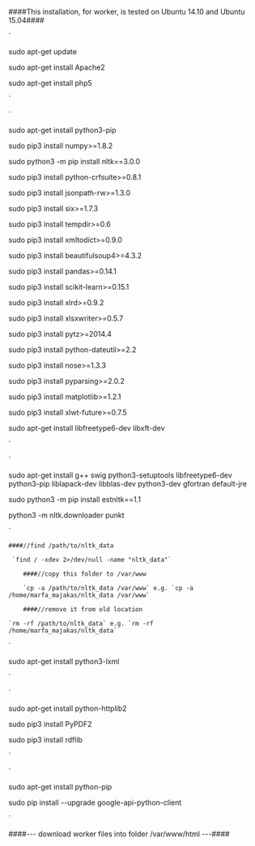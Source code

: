 ####This installation, for worker, is tested on Ubuntu 14.10 and Ubuntu 15.04####

`

sudo apt-get update

sudo apt-get install Apache2

sudo apt-get install php5

`

`

sudo apt-get install python3-pip

sudo pip3 install numpy>=1.8.2

sudo python3 -m pip install nltk==3.0.0

sudo pip3 install python-crfsuite>=0.8.1

sudo pip3 install jsonpath-rw>=1.3.0

sudo pip3 install six>=1.7.3

sudo pip3 install tempdir>=0.6

sudo pip3 install xmltodict>=0.9.0

sudo pip3 install beautifulsoup4>=4.3.2

sudo pip3 install pandas>=0.14.1

sudo pip3 install scikit-learn>=0.15.1

sudo pip3 install xlrd>=0.9.2

sudo pip3 install xlsxwriter>=0.5.7


sudo pip3 install pytz>=2014.4

sudo pip3 install python-dateutil>=2.2

sudo pip3 install nose>=1.3.3

sudo pip3 install pyparsing>=2.0.2

sudo pip3 install matplotlib>=1.2.1

sudo pip3 install xlwt-future>=0.7.5

sudo apt-get install libfreetype6-dev libxft-dev

`

`

sudo apt-get install g++ swig python3-setuptools libfreetype6-dev python3-pip liblapack-dev libblas-dev python3-dev gfortran default-jre

sudo python3 -m pip install estnltk==1.1

python3 -m nltk.downloader punkt

`

    ####//find /path/to/nltk_data

     `find / -xdev 2>/dev/null -name "nltk_data"`

        ####//copy this folder to /var/www

        `cp -a /path/to/nltk_data /var/www` e.g. `cp -a /home/marfa_majakas/nltk_data /var/www` 

        ####//remove it from old location

	`rm -rf /path/to/nltk_data` e.g. `rm -rf /home/marfa_majakas/nltk_data`

`

sudo apt-get install python3-lxml

`

`

sudo apt-get install python-httplib2

sudo pip3 install PyPDF2

sudo pip3 install rdflib

`

`

sudo apt-get install python-pip

sudo pip install --upgrade google-api-python-client

`



####--- download worker files into folder /var/www/html ---####










